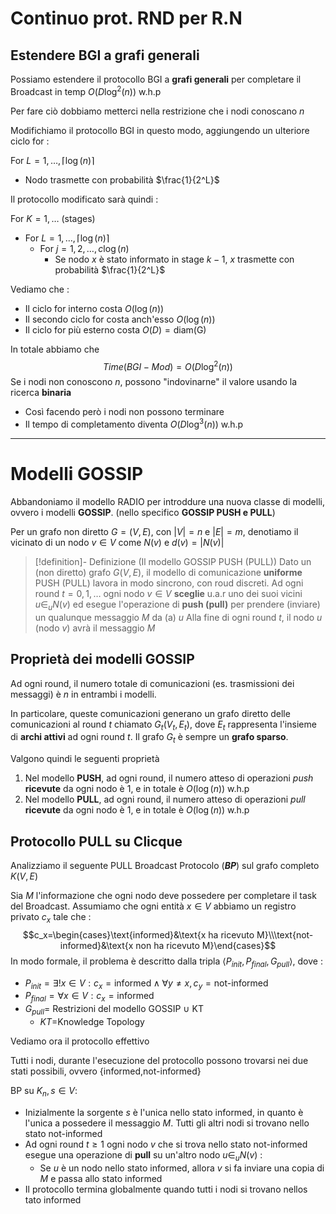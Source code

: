 # Continuo prot. RND per R.N

## Estendere BGI a grafi generali

Possiamo estendere il protocollo BGI a **grafi generali** per completare il Broadcast in temp $O(D\log^2(n))$ w.h.p

Per fare ciò dobbiamo metterci nella restrizione che i nodi conoscano $n$

Modifichiamo il protocollo BGI in questo modo, aggiungendo un ulteriore ciclo for : 

For $L=1,\dots,\lceil\log(n)\rceil$
- Nodo trasmette con probabilità $\frac{1}{2^L}$

Il protocollo modificato sarà quindi : 

For $K=1,\dots$ (stages)
- For $L=1,\dots,\lceil\log(n)\rceil$
	- For $j=1,2,\dots,c\log(n)$
		- Se nodo $x$ è stato informato in stage $k-1$, $x$ trasmette con probabilità $\frac{1}{2^L}$

Vediamo che : 
- Il ciclo for interno costa $O(\log(n))$
- Il secondo ciclo for costa anch'esso $O(\log(n))$
- Il ciclo for più esterno costa $O(D)=\text{diam(G)}$

In totale abbiamo che $$Time(BGI-Mod)=O(D\log^2(n))$$
Se i nodi non conoscono $n$, possono "indovinarne" il valore usando la ricerca **binaria**
- Così facendo però i nodi non possono terminare
- Il tempo di completamento diventa $O(D\log^3(n))$ w.h.p

---
# Modelli GOSSIP

Abbandoniamo il modello RADIO per introddure una nuova classe di modelli, ovvero i modelli **GOSSIP**. (nello specifico **GOSSIP PUSH e PULL**)

Per un grafo non diretto $G=(V,E)$, con $|V|=n$ e $|E|=m$, denotiamo il vicinato di un nodo $v\in V$ come $N(v)$ e $d(v)=|N(v)|$

>[!definition]- Definizione (Il modello GOSSIP PUSH (PULL))
>Dato un (non diretto) grafo $G(V,E)$, il modello di comunicazione **uniforme** PUSH (PULL) lavora in modo sincrono, con roud discreti. 
>Ad ogni round $t=0,1,\dots$ ogni nodo $v\in V$ **sceglie** u.a.r uno dei suoi vicini $u\in_uN(v)$ ed esegue l'operazione di **push (pull)** per prendere (inviare) un qualunque messaggio $M$ da (a) $u$
>Alla fine di ogni round $t$, il nodo $u$ (nodo $v$) avrà il messaggio $M$

## Proprietà dei modelli GOSSIP

Ad ogni round, il numero totale di comunicazioni (es. trasmissioni dei messaggi) è $n$ in entrambi i modelli.

In particolare, queste comunicazioni generano un grafo diretto delle comunicazioni al round $t$ chiamato $G_t(V_t,E_t)$, dove $E_t$ rappresenta l'insieme di **archi attivi** ad ogni round $t$.
Il grafo $G_t$ è sempre un **grafo sparso**.

Valgono quindi le seguenti proprietà
1. Nel modello **PUSH**, ad ogni round, il numero atteso di operazioni *push* **ricevute** da ogni nodo è $1$, e in totale è $O(\log(n))$ w.h.p
2. Nel modello **PULL**, ad ogni round, il numero atteso di operazioni *pull* **ricevute** da ogni nodo è $1$, e in totale è $O(\log(n))$ w.h.p

## Protocollo PULL su Clicque

Analizziamo il seguente PULL Broadcast Protocolo (***BP***) sul grafo completo $K(V,E)$

Sia $M$ l'informazione che ogni nodo deve possedere per completare il task del Broadcast.
Assumiamo che ogni entità $x\in V$ abbiamo un registro privato $c_x$ tale che : $$c_x=\begin{cases}\text{informed}&\text{x ha ricevuto M}\\\text{not-informed}&\text{x non ha ricevuto M}\end{cases}$$
In modo formale, il problema è descritto dalla tripla $\langle P_{init},P_{final},G_{pull}\rangle$, dove : 
- $P_{init}=\exists!x\in V:c_x=\text{informed}\land\forall y\neq x,c_y=\text{not-informed}$
- $P_{final} = \forall x\in V : c_x=\text{informed}$
- $G_{pull}=$ Restrizioni del modello GOSSIP $\cup$ KT
	- $KT=$Knowledge Topology

Vediamo ora il protocollo effettivo

Tutti i nodi, durante l'esecuzione del protocollo possono trovarsi nei due stati possibili, ovvero $\{\text{informed,not-informed}\}$ 

BP su $K_n,s\in V$: 
- Inizialmente la sorgente $s$ è l'unica nello stato $\text{informed}$, in quanto è l'unica a possedere il messaggio $M$. Tutti gli altri nodi si trovano nello stato $\text{not-informed}$
- Ad ogni round $t\geq1$ ogni nodo $v$ che si trova nello stato $\text{not-informed}$ esegue una operazione di **pull** su un'altro nodo $u\in_uN(v)$ : 
	- Se $u$ è un nodo nello stato $\text{informed}$, allora $v$ si fa inviare una copia di $M$ e passa allo stato $\text{informed}$
- Il protocollo termina globalmente quando tutti i nodi si trovano nellos tato $\text{informed}$


